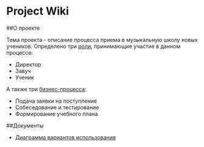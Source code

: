 # Project Wiki

##О проекте

Тема проекта - описание процесса приема в музыкальную школу новых учеников. Определено три [роли][roles], принимающие участие в данном процессе:
- Директор
- Завуч
- Ученик 

А также три [бизнес-процесса][processes]:
- Подача заявки на поступление
- Собеседование и тестирование
- Формирование учебного плана

##Документы
- [Диаграмма вариантов использования][usecases]

[roles]: /docs/AboutRoles.md
[processes]: /docs/AboutProcesses.md
[usecases]: /docs/UseCases.png
